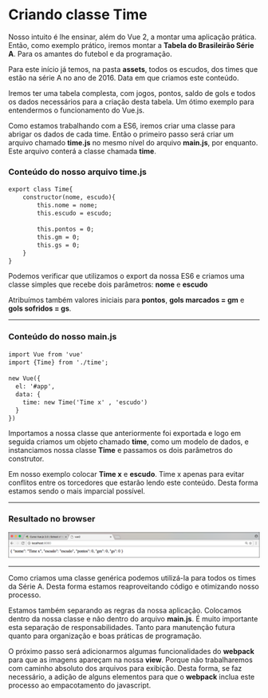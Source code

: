 # Criando classe Time

Nosso intuito é lhe ensinar, além do Vue 2, a montar uma aplicação prática. Então, como exemplo prático, iremos montar a **Tabela do Brasileirão Série A**. Para os amantes do futebol e da programação.

Para este início já temos, na pasta **assets**, todos os escudos, dos times que estão na série A no ano de 2016. Data em que criamos este conteúdo.

Iremos ter uma tabela complesta, com jogos, pontos, saldo de gols e todos os dados necessários para a criação desta tabela. Um ótimo exemplo para entendermos o funcionamento do Vue.js.

Como estamos trabalhando com a ES6, iremos criar uma classe para abrigar os dados de cada time. Então o primeiro passo será criar um arquivo chamado **time.js** no mesmo nível do arquivo **main.js**, por enquanto. Este arquivo conterá a classe chamada **time**.

### Conteúdo do nosso arquivo time.js
```
export class Time{
    constructor(nome, escudo){
        this.nome = nome;
        this.escudo = escudo;

        this.pontos = 0;
        this.gm = 0;
        this.gs = 0;
    }
}
```

Podemos verificar que utilizamos o export da nossa ES6 e criamos uma classe simples que recebe dois parâmetros: **nome** e **escudo**

Atribuímos também valores iniciais para **pontos**, **gols marcados = gm** e **gols sofridos = gs**.

***

### Conteúdo do nosso main.js

```
import Vue from 'vue'
import {Time} from './time';

new Vue({
  el: '#app',
  data: {
    time: new Time('Time x' , 'escudo')
  }
})
```
Importamos a nossa classe que anteriormente foi exportada e logo em seguida criamos um objeto chamado **time**, como um modelo de dados, e instanciamos nossa classe **Time** e passamos os dois parâmetros do construtor.

Em nosso exemplo colocar **Time x** e **escudo**. Time x apenas para evitar conflitos entre os torcedores que estarão lendo este conteúdo. Desta forma estamos sendo o mais imparcial possível.

***

### Resultado no browser

![Vue Time Class](./images/vue-time-class.png "Vue Time Class")

***

Como criamos uma classe genérica podemos utilizá-la para todos os times da Série A. Desta forma estamos reaproveitando código e otimizando nosso processo.

Estamos também separando as regras da nossa aplicação. Colocamos dentro da nossa classe e não dentro do arquivo **main.js**. É muito importante esta separação de responsabilidades. Tanto para manutenção futura quanto para organização e boas práticas de programação.

O próximo passo será adicionarmos algumas funcionalidades do **webpack** para que as imagens apareçam na nossa **view**. Porque não trabalharemos com caminho absoluto dos arquivos para exibição. Desta forma, se faz necessário, a adição de alguns elementos para que o **webpack** inclua este processo ao empacotamento do javascript.